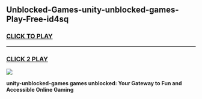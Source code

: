 
## Unblocked-Games-unity-unblocked-games-Play-Free-id4sq
<h3>
<a href="https://premium76.site?title=unity-unblocked-games&ref=17A">CLICK TO PLAY</a></h3>
<hr>

<h3>
<a href="https://premium76.site?title=unity-unblocked-games&ref=17A">CLICK 2 PLAY</a>
  
</h3>

<a href="https://premium76.site?title=unity-unblocked-games&ref=17A"><img src="https://clearcache.store/games.png"></a>


**unity-unblocked-games games unblocked: Your Gateway to Fun and Accessible Online Gaming**
